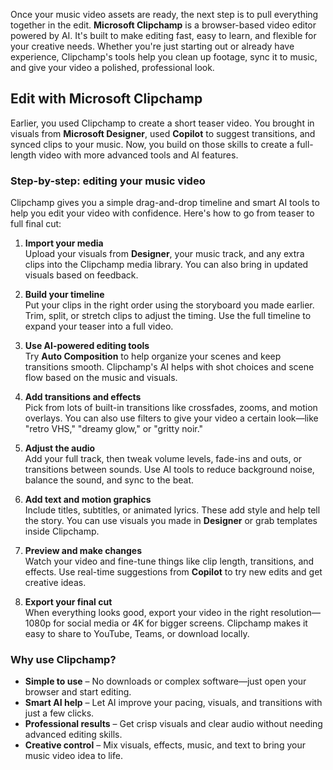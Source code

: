 Once your music video assets are ready, the next step is to pull everything together in the edit. **Microsoft Clipchamp** is a browser-based video editor powered by AI. It's built to make editing fast, easy to learn, and flexible for your creative needs. Whether you're just starting out or already have experience, Clipchamp's tools help you clean up footage, sync it to music, and give your video a polished, professional look.

## Edit with Microsoft Clipchamp

Earlier, you used Clipchamp to create a short teaser video. You brought in visuals from **Microsoft Designer**, used **Copilot** to suggest transitions, and synced clips to your music. Now, you build on those skills to create a full-length video with more advanced tools and AI features.

### Step-by-step: editing your music video

Clipchamp gives you a simple drag-and-drop timeline and smart AI tools to help you edit your video with confidence. Here's how to go from teaser to full final cut:

1. **Import your media**  
   Upload your visuals from **Designer**, your music track, and any extra clips into the Clipchamp media library. You can also bring in updated visuals based on feedback.

1. **Build your timeline**  
   Put your clips in the right order using the storyboard you made earlier. Trim, split, or stretch clips to adjust the timing. Use the full timeline to expand your teaser into a full video.

1. **Use AI-powered editing tools**  
   Try **Auto Composition** to help organize your scenes and keep transitions smooth. Clipchamp's AI helps with shot choices and scene flow based on the music and visuals.

1. **Add transitions and effects**  
   Pick from lots of built-in transitions like crossfades, zooms, and motion overlays. You can also use filters to give your video a certain look—like "retro VHS," "dreamy glow," or "gritty noir."

1. **Adjust the audio**  
   Add your full track, then tweak volume levels, fade-ins and outs, or transitions between sounds. Use AI tools to reduce background noise, balance the sound, and sync to the beat.

1. **Add text and motion graphics**  
   Include titles, subtitles, or animated lyrics. These add style and help tell the story. You can use visuals you made in **Designer** or grab templates inside Clipchamp.

1. **Preview and make changes**  
   Watch your video and fine-tune things like clip length, transitions, and effects. Use real-time suggestions from **Copilot** to try new edits and get creative ideas.

1. **Export your final cut**  
   When everything looks good, export your video in the right resolution—1080p for social media or 4K for bigger screens. Clipchamp makes it easy to share to YouTube, Teams, or download locally.

### Why use Clipchamp?

- **Simple to use** – No downloads or complex software—just open your browser and start editing.  
- **Smart AI help** – Let AI improve your pacing, visuals, and transitions with just a few clicks.  
- **Professional results** – Get crisp visuals and clear audio without needing advanced editing skills.  
- **Creative control** – Mix visuals, effects, music, and text to bring your music video idea to life.
